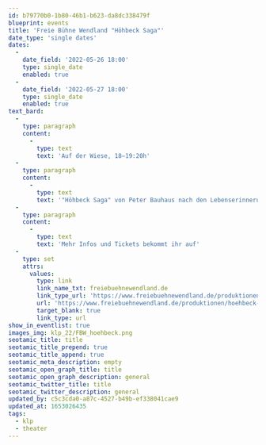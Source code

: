 ```yaml
---
id: b79770b0-1b80-46b1-b623-da8dc338479f
blueprint: events
title: 'Freie Bühne Wendland "Höhbeck Saga"'
date_type: 'single dates'
dates:
  -
    date_field: '2022-05-26 18:00'
    type: single_date
    enabled: true
  -
    date_field: '2022-05-27 18:00'
    type: single_date
    enabled: true
text_bard:
  -
    type: paragraph
    content:
      -
        type: text
        text: 'Auf der Wiese, 18–19:20h'
  -
    type: paragraph
    content:
      -
        type: text
        text: '"Höhbeck Saga" von Peter Bauhaus nach den Lebenserinnerungen von Margret und Karl Voelkel.'
  -
    type: paragraph
    content:
      -
        type: text
        text: 'Mehr Infos und Tickets bekommt ihr auf'
  -
    type: set
    attrs:
      values:
        type: link
        link_name_txt: freiebuehnewendland.de
        link_type_url: 'https://www.freiebuehnewendland.de/produktionen/hoehbeck-saga/'
        url: 'https://www.freiebuehnewendland.de/produktionen/hoehbeck-saga/'
        target_blank: true
        link_type: url
show_in_eventlist: true
images_img: klp_22/FBW_hoehbeck.png
seotamic_title: title
seotamic_title_prepend: true
seotamic_title_append: true
seotamic_meta_description: empty
seotamic_open_graph_title: title
seotamic_open_graph_description: general
seotamic_twitter_title: title
seotamic_twitter_description: general
updated_by: c5c3cda0-a87c-4527-b49b-ef338041cae9
updated_at: 1653026435
tags:
  - klp
  - theater
---
```

